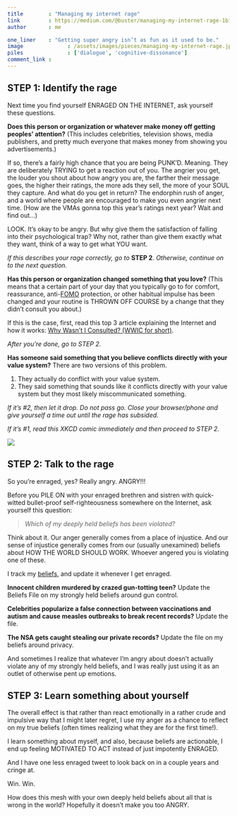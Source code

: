 ```yaml
---
title        : "Managing my internet rage"
link         : https://medium.com/@buster/managing-my-internet-rage-1b16c7a2c0e7
author       : me

one_liner    : "Getting super angry isn’t as fun as it used to be."
image			   : /assets/images/pieces/managing-my-internet-rage.jpg
piles			   : ['dialogue', 'cognitive-dissonance']
comment_link : 
---
```


## STEP 1: Identify the rage

Next time you find yourself ENRAGED ON THE INTERNET, ask yourself these questions.

**Does this person or organization or whatever make money off getting peoples’ attention?** (This includes celebrities, television shows, media publishers, and pretty much everyone that makes money from showing you advertisements.)

If so, there’s a fairly high chance that you are being PUNK’D. Meaning. They are deliberately TRYING to get a reaction out of you. The angrier you get, the louder you shout about how angry you are, the farther their message goes, the higher their ratings, the more ads they sell, the more of your SOUL they capture. And what do you get in return? The endorphin rush of anger, and a world where people are encouraged to make you even angrier next time. (How are the VMAs gonna top this year’s ratings next year? Wait and find out…)

LOOK. It’s okay to be angry. But why give them the satisfaction of falling into their psychological trap? Why not, rather than give them exactly what they want, think of a way to get what YOU want.

*If this describes your rage correctly, go to* **STEP 2**. *Otherwise, continue on to the next question.*

**Has this person or organization changed something that you love?** (This means that a certain part of your day that you typically go to for comfort, reassurance, anti-[FOMO](http://www.urbandictionary.com/define.php?term=fomo) protection, or other habitual impulse has been changed and your routine is THROWN OFF COURSE by a change that they didn’t consult you about.)

If this is the case, first, read this top 3 article explaining the Internet and how it works: [Why Wasn’t I Consulted? (WWIC for short)](http://www.ftrain.com/wwic.html).

*After you’re done, go to STEP 2.*

**Has someone said something that you believe conflicts directly with your value system?** There are two versions of this problem.

1. They actually do conflict with your value system.
2. They said something that sounds like it conflicts directly with your value system but they most likely miscommunicated something.

*If it’s #2, then let it drop. Do not pass go. Close your browser/phone and give yourself a time out until the rage has subsided.*

*If it’s #1, read this XKCD comic immediately and then proceed to STEP 2.*

<a href="https://xkcd.com/386/"><img src="https://imgs.xkcd.com/comics/duty_calls.png" /></a>

## STEP 2: Talk to the rage

So you’re enraged, yes? Really angry. ANGRY!!!

Before you PILE ON with your enraged brethren and sistren with quick-witted bullet-proof self-righteousness somewhere on the Internet, ask yourself this question:

> *Which of my deeply held beliefs has been violated?*

Think about it. Our anger generally comes from a place of injustice. And our sense of injustice generally comes from our (usually unexamined) beliefs about HOW THE WORLD SHOULD WORK. Whoever angered you is violating one of these.

I track my <a href="/beliefs">beliefs</a>, and update it whenever I get enraged.

**Innocent children murdered by crazed gun-totting teen?** Update the Beliefs File on my strongly held beliefs around gun control.

**Celebrities popularize a false connection between vaccinations and autism and cause measles outbreaks to break recent records?** Update the file.

**The NSA gets caught stealing our private records?** Update the file on my beliefs around privacy.

And sometimes I realize that whatever I’m angry about doesn’t actually violate any of my strongly held beliefs, and I was really just using it as an outlet of otherwise pent up emotions.

## STEP 3: Learn something about yourself

The overall effect is that rather than react emotionally in a rather crude and impulsive way that I might later regret, I use my anger as a chance to reflect on my true beliefs (often times realizing what they are for the first time!).

I learn something about myself, and also, because beliefs are actionable, I end up feeling MOTIVATED TO ACT instead of just impotently ENRAGED.

And I have one less enraged tweet to look back on in a couple years and cringe at.

Win. Win.

How does this mesh with your own deeply held beliefs about all that is wrong in the world? Hopefully it doesn’t make you too ANGRY.